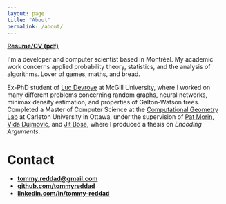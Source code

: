 ```yaml
---
layout: page
title: "About"
permalink: /about/
---
```


**[Resume/CV (pdf)][resume]**

I'm a developer and computer scientist based in Montréal. My academic
work concerns applied probability theory, statistics, and the analysis
of algorithms. Lover of games, maths, and bread.

Ex-PhD student of [Luc Devroye][luc-devroye] at McGill University,
where I worked on many different problems concerning random graphs,
neural networks, minimax density estimation, and properties of
Galton-Watson trees. Completed a Master of Computer Science at the
[Computational Geometry Lab][cg-lab] at Carleton University in Ottawa,
under the supervision of [Pat Morin][pat-morin], [Vida
Dujmović][vida-dujmovic], and [Jit Bose][jit-bose], where I produced a
thesis on <em>Encoding Arguments</em>.

[luc-devroye]: http://luc.devroye.org/
[cg-lab]: http://cglab.ca/
[pat-morin]: https://www.cglab.ca/~morin/
[vida-dujmovic]: https://cglab.ca/~vida/
[jit-bose]: https://jitbose.ca/
[resume]: /assets/resume.pdf

# Contact
* **[tommy.reddad@gmail.com](mailto:tommy.reddad@gmail.com)**
* **[github.com/tommyreddad](https://github.com/tommyreddad)**
* **[linkedin.com/in/tommy-reddad](https://www.linkedin.com/in/tommy-reddad/)**
